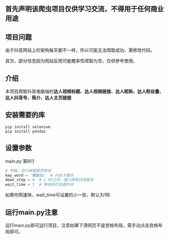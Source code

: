 ## 首先声明该爬虫项目仅供学习交流，不得用于任何商业用途

## 项目问题

由于抖音网站上的架构每天都不一样，所以可能无法爬取成功，需修改代码。

其次，部分信息因为网站反爬可能概率性爬取为空，仅供参考使用。

## 介绍

本项目爬取抖音电脑端的**达人视频标题、达人视频链接、达人昵称、达人粉丝量、达人抖音号、简介、达人主页链接**

## 安装需要的库

```
pip install selenium
pip install pandas
```

## 设置参数

main.py 第8行

```python
# 参数，自行根据需求修改
key_word = '美容仪'  # 内容关键词
down_step = 4  # 1-99之间，越小爬取内容越多
wait_time = 1  # 等待网页加载时间
```

如果你网速快，wait_time可设置的小一些，默认为1秒

## 运行main.py注意

运行main.py即可运行项目，注意如果下滑网页不是宫格布局，需手动点击宫格布局即可。

